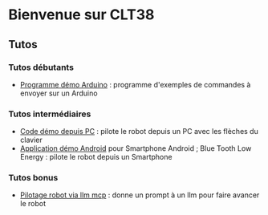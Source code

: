 

# Bienvenue sur CLT38

## Tutos

### Tutos débutants

- [Programme démo Arduino](https://github.com/CLT-38/basic-arduino) : programme d'exemples de commandes à envoyer sur un Arduino

### Tutos intermédiaires

- [Code démo depuis PC](https://github.com/CLT-38/basic-pc/) : pilote le robot depuis un PC avec les flèches du clavier
- [Application démo Android](https://github.com/CLT-38/mit-app-inventor-ble/tree/main) pour Smartphone Android ; Blue Tooth Low Energy : pilote le robot depuis un Smartphone

### Tutos bonus

- [Pilotage robot via llm mcp](https://github.com/CLT-38/mcp-pilot) : donne un prompt à un llm pour faire avancer le robot
